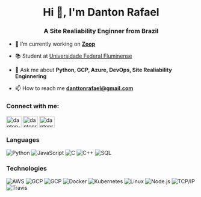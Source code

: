 <h1 align="center">Hi 👋, I'm Danton Rafael</h1>
<h3 align="center">A Site Realiability Enginner from Brazil</h3>


- 🔭 I’m currently working on <a href="https://zoop.com.br/">**Zoop**</a>

- 📚 Student at <a href="http://www.uff.br/"> Universidade Federal Fluminense</a>

- 💬 Ask me about **Python, GCP, Azure, DevOps, Site Realiability Enginnering**

- 📫 How to reach me **danttonrafael@gmail.com**

<h3 align="left">Connect with me:</h3>
<p align="left">
<a href="https://linkedin.com/in/danton-rafael" target="blank"><img align="center" src="https://cdn.jsdelivr.net/npm/simple-icons@3.0.1/icons/linkedin.svg" alt="danton-rafael" height="30" width="40" /></a>
<a href="https://kaggle.com/dantonrafael" target="blank"><img align="center" src="https://cdn.jsdelivr.net/npm/simple-icons@3.0.1/icons/kaggle.svg" alt="dantonrafael" height="30" width="40" /></a>
<a href="https://instagram.com/dantonrafael" target="blank"><img align="center" src="https://cdn.jsdelivr.net/npm/simple-icons@3.0.1/icons/instagram.svg" alt="dantonrafael" height="30" width="40" /></a>
</p>

### Languages

![Python](https://img.shields.io/badge/-Python-000?&logo=Python)
![JavaScript](https://img.shields.io/badge/-JavaScript-000?&logo=JavaScript)
![C](https://img.shields.io/badge/-C-000?&logo=C)
![C++](https://img.shields.io/badge/-C++-000?&logo=c%2b%2b&logoColor=00599C)
![SQL](https://img.shields.io/badge/-SQL-000?&logo=MySQL)


### Technologies

![AWS](https://img.shields.io/badge/-AWS-000?&logo=Amazon-AWS&logoColor=F90)
![GCP](https://img.shields.io/badge/-GCP-000?&logo=Google)
![GCP](https://img.shields.io/badge/-Azure-000?&logo=Microsoft)
![Docker](https://img.shields.io/badge/-Docker-000?&logo=Docker)
![Kubernetes](https://img.shields.io/badge/-Kubernetes-000?&logo=Kubernetes)
![Linux](https://img.shields.io/badge/-Linux-000?&logo=Linux)
![Node.js](https://img.shields.io/badge/-Node.js-000?&logo=node.js)
![TCP/IP](https://img.shields.io/badge/-TCP%2FIP-000?&logo=Windows-Terminal&logoColor=999)
![Travis](https://img.shields.io/badge/-Travis-000?&logo=Travis-CI)
